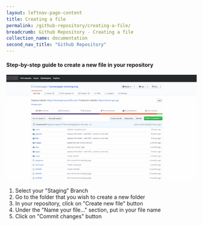 ```yaml
---
layout: leftnav-page-content
title: Creating a file
permalink: /github-repository/creating-a-file/
breadcrumb: Github Repository - Creating a file
collection_name: documentation
second_nav_title: "Github Repository"
---
```

#### **Step-by-step guide to create a new file in your repository**
![Creating a new file in your repository](/images/resources/creating-a-new-file-in-your-repository.gif)

1. Select your "Staging" Branch
2. Go to the folder that you wish to create a new folder
3. In your repository, click on "Create new file" button
4. Under the "Name your file..." section, put in your file name
5. Click on "Commit changes" button
